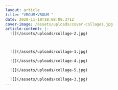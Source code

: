 ```yaml
---
layout: article
title: "VROUM•VROUM "
date: 2020-11-19T18:08:09.371Z
cover-image: /assets/uploads/cover-collages.jpg
article-content: |-
  ![](/assets/uploads/collage-2.jpg)



  ![](/assets/uploads/collage-1.jpg)

  ![](/assets/uploads/collage-4.jpg)

  ![](/assets/uploads/collage-5.jpg)

  ![](/assets/uploads/collage-3.jpg)
---
```

